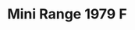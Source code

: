 ---
    title: Mini Range 1979 F
    slug: Mini-Range-1979-F
    description:
    code: Mini-Range-1979-F
    image: https://cmdiy-archive.s3.us-east-1.amazonaws.com/adverts/images/Mini+Range+1979+F.jpeg
    download: https://cmdiy-archive.s3.us-east-1.amazonaws.com/adverts/documents/Mini+Range+1979+F.pdf
---